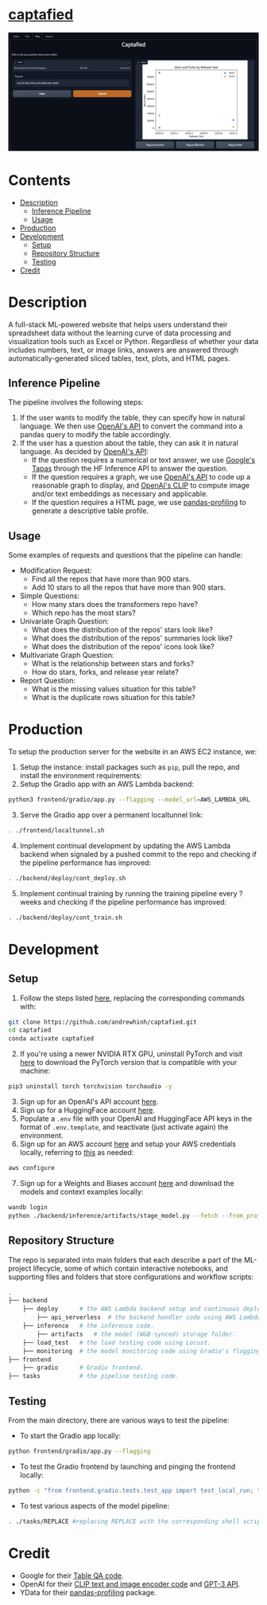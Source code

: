 # [captafied](https://captafied.loca.lt/)
![demo](./demo.png)

# Contents
- [Description](#description)
    - [Inference Pipeline](#inference-pipeline)
    - [Usage](#usage)
- [Production](#production)
- [Development](#development)
    - [Setup](#setup)
    - [Repository Structure](#repository-structure)
    - [Testing](#testing)
- [Credit](#credit)

# Description
A full-stack ML-powered website that helps users understand their spreadsheet data without the learning curve of data processing and visualization tools such as Excel or Python. Regardless of whether your data includes numbers, text, or image links, answers are answered through automatically-generated sliced tables, text, plots, and HTML pages. 

## Inference Pipeline
The pipeline involves the following steps:
1. If the user wants to modify the table, they can specify how in natural language. We then use [OpenAI's API](#credit) to convert the command into a pandas query to modify the table accordingly.
2. If the user has a question about the table, they can ask it in natural language. As decided by [OpenAI's API](#credit):
    - If the question requires a numerical or text answer, we use [Google's Tapas](#credit) through the HF Inference API to answer the question.
    - If the question requires a graph, we use [OpenAI's API](#credit) to code up a reasonable graph to display, and [OpenAI's CLIP](#credit) to compute image and/or text embeddings as necessary and applicable.
    - If the question requires a HTML page, we use [pandas-profiling](#credit) to generate a descriptive table profile.
## Usage
Some examples of requests and questions that the pipeline can handle:
- Modification Request: 
    - Find all the repos that have more than 900 stars.
    - Add 10 stars to all the repos that have more than 900 stars.
- Simple Questions: 
    - How many stars does the transformers repo have?
    - Which repo has the most stars?
- Univariate Graph Question: 
    - What does the distribution of the repos' stars look like?
    - What does the distribution of the repos' summaries look like?
    - What does the distribution of the repos' icons look like?
- Multivariate Graph Question: 
    - What is the relationship between stars and forks?
    - How do stars, forks, and release year relate?
- Report Question:
    - What is the missing values situation for this table?
    - What is the duplicate rows situation for this table?

# Production
To setup the production server for the website in an AWS EC2 instance, we:
1. Setup the instance: install packages such as `pip`, pull the repo, and install the environment requirements:
2. Setup the Gradio app with an AWS Lambda backend:
```bash
python3 frontend/gradio/app.py --flagging --model_url=AWS_LAMBDA_URL
```
3. Serve the Gradio app over a permanent localtunnel link:
```bash
. ./frontend/localtunnel.sh
```
4. Implement continual development by updating the AWS Lambda backend when signaled by a pushed commit to the repo and checking if the pipeline performance has improved:
```bash
. ./backend/deploy/cont_deploy.sh
```
5. Implement continual training by running the training pipeline every ? weeks and checking if the pipeline performance has improved:
```bash
. ./backend/deploy/cont_train.sh
```

# Development
## Setup
1. Follow the steps listed [here](https://github.com/full-stack-deep-learning/fsdl-text-recognizer-2022-labs/tree/main/setup#local), replacing the corresponding commands with:
```bash
git clone https://github.com/andrewhinh/captafied.git
cd captafied
conda activate captafied
```
2. If you're using a newer NVIDIA RTX GPU, uninstall PyTorch and visit [here](https://pytorch.org/get-started/locally/) to download the PyTorch version that is compatible with your machine:
```bash
pip3 uninstall torch torchvision torchaudio -y
```
3. Sign up for an OpenAI's API account [here](https://openai.com/api/).
4. Sign up for a HuggingFace account [here](https://huggingface.co/).
5. Populate a `.env` file with your OpenAI and HuggingFace API keys in the format of `.env.template`, and reactivate (just activate again) the environment.
6. Sign up for an AWS account [here](https://us-west-2.console.aws.amazon.com/ecr/create-repository?region=us-west-2) and setup your AWS credentials locally, referring to [this](https://docs.aws.amazon.com/cli/latest/userguide/cli-configure-quickstart.html#cli-configure-quickstart-config) as needed:
```bash
aws configure
```
7. Sign up for a Weights and Biases account [here](https://wandb.ai/signup) and download the models and context examples locally:
```bash
wandb login
python ./backend/inference/artifacts/stage_model.py --fetch --from_project captafied
```
## Repository Structure
The repo is separated into main folders that each describe a part of the ML-project lifecycle, some of which contain interactive notebooks, and supporting files and folders that store configurations and workflow scripts:
```bash
.
├── backend   
    ├── deploy      # the AWS Lambda backend setup and continuous deployment code.
        ├── api_serverless  # the backend handler code using AWS Lambda.
    ├── inference   # the inference code.
        ├── artifacts   # the model (W&B-synced) storage folder.
    ├── load_test   # the load testing code using Locust.
    ├── monitoring  # the model monitoring code using Gradio's flagging feature.
├── frontend        
    ├── gradio      # Gradio frontend.
├── tasks           # the pipeline testing code.
```
## Testing
From the main directory, there are various ways to test the pipeline:
- To start the Gradio app locally:
```bash
python frontend/gradio/app.py --flagging
```
- To test the Gradio frontend by launching and pinging the frontend locally:
```bash
python -c "from frontend.gradio.tests.test_app import test_local_run; test_local_run()"
```
- To test various aspects of the model pipeline:
```bash
. ./tasks/REPLACE #replacing REPLACE with the corresponding shell script in the tasks/ folder
```

# Credit
- Google for their [Table QA code](https://huggingface.co/google/tapas-base-finetuned-wtq).
- OpenAI for their [CLIP text and image encoder code](https://huggingface.co/openai/clip-vit-base-patch16) and [GPT-3 API](https://openai.com/api/).
- YData for their [pandas-profiling](https://github.com/ydataai/pandas-profiling) package.
